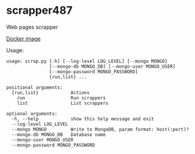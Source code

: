 # scrapper487

Web pages scrapper

[Docker image](https://hub.docker.com/r/andre487/scrapper487/)

Usage:

```
usage: scrap.py [-h] [--log-level LOG_LEVEL] [--mongo MONGO]
                [--mongo-db MONGO_DB] [--mongo-user MONGO_USER]
                [--mongo-password MONGO_PASSWORD]
                {run,list} ...

positional arguments:
  {run,list}            Actions
    run                 Run scrappers
    list                List scrappers

optional arguments:
  -h, --help            show this help message and exit
  --log-level LOG_LEVEL
  --mongo MONGO         Write to MongoDB, param format: host(:port)?
  --mongo-db MONGO_DB   Database name
  --mongo-user MONGO_USER
  --mongo-password MONGO_PASSWORD
```
